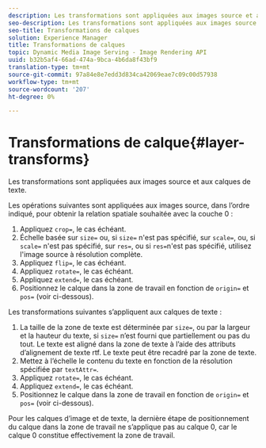```yaml
---
description: Les transformations sont appliquées aux images source et aux calques de texte.
seo-description: Les transformations sont appliquées aux images source et aux calques de texte.
seo-title: Transformations de calques
solution: Experience Manager
title: Transformations de calques
topic: Dynamic Media Image Serving - Image Rendering API
uuid: b32b5af4-66ad-474a-9bca-4b6da8f43bf9
translation-type: tm+mt
source-git-commit: 97a84e8e7edd3d834ca42069eae7c09c00d57938
workflow-type: tm+mt
source-wordcount: '207'
ht-degree: 0%

---
```



# Transformations de calque{#layer-transforms}

Les transformations sont appliquées aux images source et aux calques de texte.

Les opérations suivantes sont appliquées aux images source, dans l’ordre indiqué, pour obtenir la relation spatiale souhaitée avec la couche 0 :

1. Appliquez `crop=`, le cas échéant.
1. Échelle basée sur `size=` ou, si `size=` n&#39;est pas spécifié, sur `scale=`, ou, si `scale=` n&#39;est pas spécifié, sur `res=`, ou si `res=`n&#39;est pas spécifié, utilisez l&#39;image source à résolution complète.
1. Appliquez `flip=`, le cas échéant.
1. Appliquez `rotate=`, le cas échéant.
1. Appliquez `extend=`, le cas échéant.
1. Positionnez le calque dans la zone de travail en fonction de `origin=` et `pos=` (voir ci-dessous).

Les transformations suivantes s’appliquent aux calques de texte :

1. La taille de la zone de texte est déterminée par `size=`, ou par la largeur et la hauteur du texte, si `size=` n’est fourni que partiellement ou pas du tout. Le texte est aligné dans la zone de texte à l’aide des attributs d’alignement de texte rtf. Le texte peut être recadré par la zone de texte.
1. Mettez à l’échelle le contenu du texte en fonction de la résolution spécifiée par `textAttr=`.
1. Appliquez `rotate=`, le cas échéant.
1. Appliquez `extend=`, le cas échéant.
1. Positionnez le calque dans la zone de travail en fonction de `origin=` et `pos=` (voir ci-dessous).

Pour les calques d’image et de texte, la dernière étape de positionnement du calque dans la zone de travail ne s’applique pas au calque 0, car le calque 0 constitue effectivement la zone de travail.

